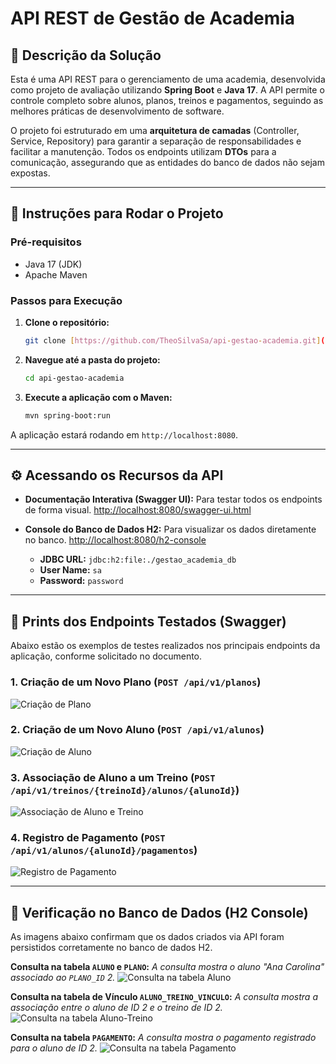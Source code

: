 # API REST de Gestão de Academia

## 📖 Descrição da Solução

Esta é uma API REST para o gerenciamento de uma academia, desenvolvida como projeto de avaliação utilizando **Spring Boot** e **Java 17**. A API permite o controle completo sobre alunos, planos, treinos e pagamentos, seguindo as melhores práticas de desenvolvimento de software.

O projeto foi estruturado em uma **arquitetura de camadas** (Controller, Service, Repository) para garantir a separação de responsabilidades e facilitar a manutenção. Todos os endpoints utilizam **DTOs** para a comunicação, assegurando que as entidades do banco de dados não sejam expostas.

---

## 🚀 Instruções para Rodar o Projeto

### Pré-requisitos
* Java 17 (JDK)
* Apache Maven

### Passos para Execução
1.  **Clone o repositório:**
    ```bash
    git clone [https://github.com/TheoSilvaSa/api-gestao-academia.git](https://github.com/TheoSilvaSa/api-gestao-academia.git)
    ```

2.  **Navegue até a pasta do projeto:**
    ```bash
    cd api-gestao-academia
    ```

3.  **Execute a aplicação com o Maven:**
    ```bash
    mvn spring-boot:run
    ```
A aplicação estará rodando em `http://localhost:8080`.

---

## ⚙️ Acessando os Recursos da API

* **Documentação Interativa (Swagger UI):**
    Para testar todos os endpoints de forma visual.
    [http://localhost:8080/swagger-ui.html](http://localhost:8080/swagger-ui.html)

* **Console do Banco de Dados H2:**
    Para visualizar os dados diretamente no banco.
    [http://localhost:8080/h2-console](http://localhost:8080/h2-console)
    * **JDBC URL:** `jdbc:h2:file:./gestao_academia_db`
    * **User Name:** `sa`
    * **Password:** `password`

---

## 📸 Prints dos Endpoints Testados (Swagger)

Abaixo estão os exemplos de testes realizados nos principais endpoints da aplicação, conforme solicitado no documento.

### 1. Criação de um Novo Plano (`POST /api/v1/planos`)
![Criação de Plano](https://github.com/user-attachments/assets/52e5981c-55e4-41e3-a5e9-3d85dbbe7610)

### 2. Criação de um Novo Aluno (`POST /api/v1/alunos`)
![Criação de Aluno](https://github.com/user-attachments/assets/4ee6538b-83a7-45a3-a19a-57aeb9a6b6a0)

### 3. Associação de Aluno a um Treino (`POST /api/v1/treinos/{treinoId}/alunos/{alunoId}`)
![Associação de Aluno e Treino](https://github.com/user-attachments/assets/794bdf5b-fb3e-454b-a31d-198a0aee907a)

### 4. Registro de Pagamento (`POST /api/v1/alunos/{alunoId}/pagamentos`)
![Registro de Pagamento](https://github.com/user-attachments/assets/bb616570-5096-4176-a020-a995fafb842a)


---

## 💾 Verificação no Banco de Dados (H2 Console)

As imagens abaixo confirmam que os dados criados via API foram persistidos corretamente no banco de dados H2.

**Consulta na tabela `ALUNO` e `PLANO`:**
*A consulta mostra o aluno "Ana Carolina" associado ao `PLANO_ID` 2.*
![Consulta na tabela Aluno](https://github.com/user-attachments/assets/8a51f321-0a03-4d48-adbb-2201b7d46348)

**Consulta na tabela de Vínculo `ALUNO_TREINO_VINCULO`:**
*A consulta mostra a associação entre o aluno de ID 2 e o treino de ID 2.*
![Consulta na tabela Aluno-Treino](https://github.com/user-attachments/assets/2f983419-919f-4835-a1cd-9f8096e2d23c)

**Consulta na tabela `PAGAMENTO`:**
*A consulta mostra o pagamento registrado para o aluno de ID 2.*
![Consulta na tabela Pagamento](https://github.com/user-attachments/assets/06aac244-f1bc-491d-95da-cb697688ebb4)
